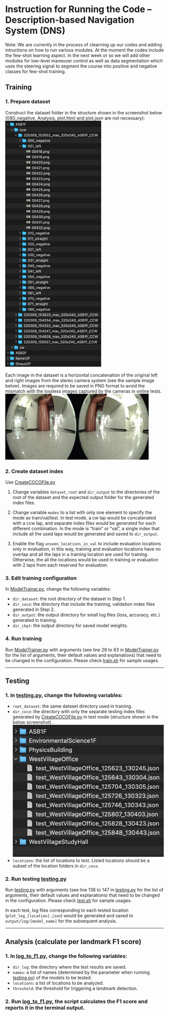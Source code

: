 # Instruction for Running the Code – Description-based Navigation System (DNS)
Note: We are currently in the process of clearning up our codes and adding intructions on how to run various modules. 
At the moment the codes include the few-shot learning aspect. In the next week or so we will add other modules for low-level maneuver control as well as data segmentation which uses the steering signal to segment the course into positive and negative classes for few-shot training.

## Training

### 1. Prepare dataset

Construct the dataset folder in the structure shown in the screenshot below (080_negative, Analysis, plot.html and
plot.json are not necessary):
![dataset structure](imgs/dataset_train.png)

Each image in the dataset is a horizontal concatenation of the original left and right images from the stereo camera
system (see the sample image below). Images are required to be saved in PNG format to avoid the mismatch with the
lossless images captured by the cameras in online tests.
![sample image](imgs/sample_image.png)

### 2. Create dataset index

Use [CreateCOCOFile.py](tools/dataset/CreateCOCOFile.py)

1. Change variables `dataset_root` and `dir_output` to the directories of the root of the dataset and the expected
   output folder for the generated index files.

2. Change variable `modes` to a list with only one element to specify the mode as train/val/test. In test mode, a cw lap
   would be concatenated with a ccw lap, and separate index files would be generated for each different combination. In
   the mode is “train” or “val”, a single index that include all the used laps would be generated and saved to
   `dir_output`.

3. Enable the flag `unseen_locations_in_val` to include evaluation locations only in evaluation, in this way, training
   and evaluation locations have no overlap and all the laps in a training location are used for training. Otherwise,
   the all the locations would be used in training or evaluation with 2 laps from each reserved for evaluation.

### 3. Edit training configuration

In [ModelTrainer.py](ModelTrainer.py), change the following variables:

* `dir_dataset`: the root directory of the dataset in Step 1.
* `dir_coco`: the directory that include the training, validation index files generated in Step 2.
* `dir_output`: the output directory for small log files (loss, accuracy, etc.) generated in training.
* `dir_ckpt`: the output directory for saved model weights.

### 4. Run training

Run [ModelTrainer.py](ModelTrainer.py) with arguments (see line 28 to 63 in [ModelTrainer.py](ModelTrainer.py) for the
list of arguments, their default values and explanations) that need to be changed in the configuration. Please
check [train.sh](train.sh) for sample usages.

---

## Testing

### 1. In [testing.py](testing.py), change the following variables:

* `root_dataset`: the same dataset directory used in training.
* `dir_coco`: the directory with only the separate testing index files generated
  by [CreateCOCOFile.py](tools/dataset/CreateCOCOFile.py) in test mode (structure shown in the below screenshot)
  .
  ![dataset_test](imgs/dataset_test.png)
* `locations`: the list of locations to test. Listed locations should be a subset of the location folders in `dir_coco`.

### 2. Run testing [testing.py](testing.py)

Run [testing.py](testing.py) with arguments (see line 138 to 147 in [testing.py](testing.py) for the list of arguments,
their default values and explanations) that need to be changed in the configuration. Please check [test.sh](test.sh) for
sample usages.

In each test, log files corresponding to each tested location (`plot_log_[location].json`) would be generated and saved
to `output/log/[model_name]` for the subsequent analysis.

---

## Analysis (calculate per landmark F1 score)

### 1. In [log_to_f1.py](tools/visulization/log_to_f1.py), change the following variables:

* `dir_log`: the directory where the test results are saved.
* `names`: a list of names (determined by the parameter when running [testing.py](testing.py)) of the models to be
  tested.
* `locations`: a list of locations to be analyzed.
* `threshold`: the threshold for triggering a landmark detection.

### 2. Run [log_to_f1.py](tools/visulization/log_to_f1.py), the script calculates the F1 score and reports it in the terminal output.
